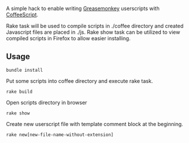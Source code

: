 A simple hack to enable writing
[Greasemonkey](https://addons.mozilla.org/en-US/firefox/addon/greasemonkey/)
userscripts with
[CoffeeScript](http://jashkenas.github.com/coffee-script/).

Rake task will be used to compile scripts in ./coffee directory and
created Javascript files are placed in ./js. Rake show task can be
utilized to view compiled scripts in Firefox to allow easier
installing.

## Usage

    bundle install

Put some scripts into coffee directory and execute rake task.

    rake build

Open scripts directory in browser

    rake show

Create new userscript file with template comment block at the beginning.

    rake new[new-file-name-without-extension]

